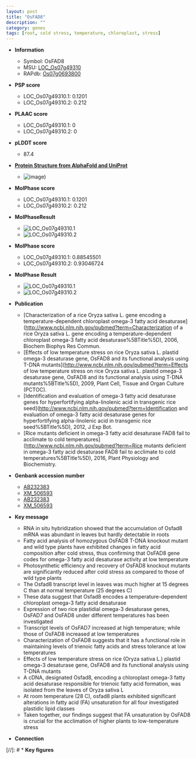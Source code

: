 ```yaml
---
layout: post
title: "OsFAD8"
description: ""
category: genes
tags: [root, cold stress, temperature, chloroplast, stress]
---
```


* **Information**  
    + Symbol: OsFAD8  
    + MSU: [LOC_Os07g49310](http://rice.plantbiology.msu.edu/cgi-bin/ORF_infopage.cgi?orf=LOC_Os07g49310)  
    + RAPdb: [Os07g0693800](http://rapdb.dna.affrc.go.jp/viewer/gbrowse_details/irgsp1?name=Os07g0693800)  

* **PSP score**  
    + LOC_Os07g49310.1: 0.1201 
    + LOC_Os07g49310.2: 0.212 

* **PLAAC score**  
    + LOC_Os07g49310.1: 0 
    + LOC_Os07g49310.2: 0 

* **pLDDT score**
    + 87.4

* **[Protein Structure from AlphaFold and UniProt](https://www.uniprot.org/uniprotkb/Q84NP3/entry#structure)**
    + ![image](https://ricepsp.github.io/images/Q8/AF-Q84NP3-F1.png))

* **MolPhase score**
    + LOC_Os07g49310.1: 0.1201
    + LOC_Os07g49310.2: 0.212

* **MolPhaseResult**
    + ![LOC_Os07g49310.1](https://ricepsp.github.io/pictures/LOC_Os07g/LOC_Os07g49310.1.png)
    + ![LOC_Os07g49310.2](https://ricepsp.github.io/pictures/LOC_Os07g/LOC_Os07g49310.2.png)

* **MolPhase score**
    + LOC_Os07g49310.1: 0.88545501
    + LOC_Os07g49310.2: 0.93046724

* **MolPhase Result**
    + ![LOC_Os07g49310.1](https://304243504.github.io/Pictures/LOC_Os07g/LOC_Os07g49310.1.png)
    + ![LOC_Os07g49310.2](https://304243504.github.io/Pictures/LOC_Os07g/LOC_Os07g49310.2.png)

* **Publication**  
    + [Characterization of a rice Oryza sativa L. gene encoding a temperature-dependent chloroplast omega-3 fatty acid desaturase](http://www.ncbi.nlm.nih.gov/pubmed?term=Characterization of a rice Oryza sativa L. gene encoding a temperature-dependent chloroplast omega-3 fatty acid desaturase%5BTitle%5D), 2006, Biochem Biophys Res Commun.
    + [Effects of low temperature stress on rice Oryza sativa L. plastid omega-3 desaturase gene, OsFAD8 and its functional analysis using T-DNA mutants](http://www.ncbi.nlm.nih.gov/pubmed?term=Effects of low temperature stress on rice Oryza sativa L. plastid omega-3 desaturase gene, OsFAD8 and its functional analysis using T-DNA mutants%5BTitle%5D), 2009, Plant Cell, Tissue and Organ Culture (PCTOC).
    + [Identification and evaluation of omega-3 fatty acid desaturase genes for hyperfortifying alpha-linolenic acid in transgenic rice seed](http://www.ncbi.nlm.nih.gov/pubmed?term=Identification and evaluation of omega-3 fatty acid desaturase genes for hyperfortifying alpha-linolenic acid in transgenic rice seed%5BTitle%5D), 2012, J Exp Bot.
    + [Rice mutants deficient in omega-3 fatty acid desaturase FAD8 fail to acclimate to cold temperatures](http://www.ncbi.nlm.nih.gov/pubmed?term=Rice mutants deficient in omega-3 fatty acid desaturase FAD8 fail to acclimate to cold temperatures%5BTitle%5D), 2016, Plant Physiology and Biochemistry.

* **Genbank accession number**  
    + [AB232383](http://www.ncbi.nlm.nih.gov/nuccore/AB232383)
    + [XM_506593](http://www.ncbi.nlm.nih.gov/nuccore/XM_506593)
    + [AB232383](http://www.ncbi.nlm.nih.gov/nuccore/AB232383)
    + [XM_506593](http://www.ncbi.nlm.nih.gov/nuccore/XM_506593)

* **Key message**  
    + RNA in situ hybridization showed that the accumulation of Osfad8 mRNA was abundant in leaves but hardly detectable in roots
    + Fatty acid analysis of homozygous OsFAD8 T-DNA knockout mutant and wild type plants have exhibited changes in fatty acid composition after cold stress, thus confirming that OsFAD8 gene codes for omega-3 fatty acid desaturase activity at low temperature
    + Photosynthetic efficiency and recovery of OsFAD8 knockout mutants are significantly reduced after cold stress as compared to those of wild type plants
    + The Osfad8 transcript level in leaves was much higher at 15 degrees C than at normal temperature (25 degrees C)
    + These data suggest that Osfad8 encodes a temperature-dependent chloroplast omega-3 fatty acid desaturase
    + Expression of two rice plastidial omega-3 desaturase genes, OsFAD7 and OsFAD8 under different temperatures has been investigated
    + Transcript levels of OsFAD7 increased at high temperature; while those of OsFAD8 increased at low temperatures
    + Characterization of OsFAD8 suggests that it has a functional role in maintaining levels of trienoic fatty acids and stress tolerance at low temperatures
    + Effects of low temperature stress on rice (Oryza sativa L.) plastid omega-3 desaturase gene, OsFAD8 and its functional analysis using T-DNA mutants
    + A cDNA, designated Osfad8, encoding a chloroplast omega-3 fatty acid desaturase responsible for trienoic fatty acid formation, was isolated from the leaves of Oryza sativa L
    + At room temperature (28 C), osfad8 plants exhibited significant alterations in fatty acid (FA) unsaturation for all four investigated plastidic lipid classes
    + Taken together, our findings suggest that FA unsaturation by OsFAD8 is crucial for the acclimation of higher plants to low-temperature stress

* **Connection**  

[//]: # * **Key figures**  


